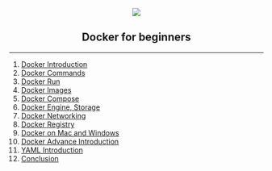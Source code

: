 <p align="center">
  <img src="https://cx-discourse-user-uploads.s3.dualstack.us-east-1.amazonaws.com/original/1X/b94327ea14b2ad93b9fb610fe413c6981d54dcac.png" />
</p>

<h2 style="text-align: center;">Docker for beginners</h2>

---
1. [Docker Introduction](/Docker-introduction/Introduction.md)
1. [Docker Commands](/Docker-commands/Docker_commands.md)
1. [Docker Run](/Docker-run/Docker_run.md)
1. [Docker Images](/Docker-images/Docker_images.md)
1. [Docker Compose](/Docker-compose/Docker_compose.md)
1. [Docker Engine, Storage](/Docker_engine%2Cstorage/Docker_engine_and_storage.md)
1. [Docker Networking](/Docker-networking/Docker_networking.md)
1. [Docker Registry](/Docker-registry/Docker_registry.md)
1. [Docker on Mac and Windows](/Docker-on-Mac-and-Windows/Docker_on_mac_and_windows.md)
1. [Docker Advance Introduction](/Docker-advance-introduction/Docker_advance_introduction.md)
1. [YAML Introduction](/YAML-introduction/YAML_introduction.md)
1. [Conclusion](/Conclusion/Conclusion.md)